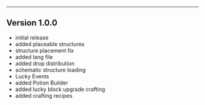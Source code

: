 ------------------------------------------------------
Version 1.0.0
------------------------------------------------------
- initial release
- added placeable structures
- structure placement fix
- added lang file
- added drop distribution
- schematic structure loading
- Lucky Events
- added Potion Builder
- added lucky block upgrade crafting
- added crafting recipes
